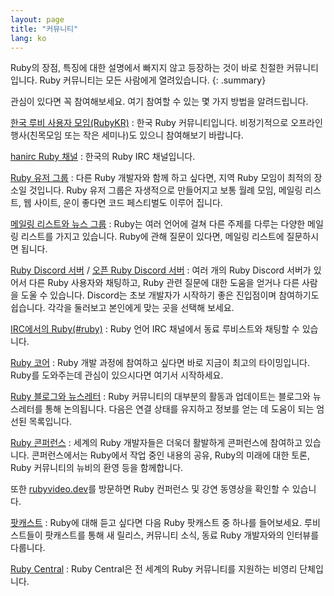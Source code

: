 ```yaml
---
layout: page
title: "커뮤니티"
lang: ko
---
```


Ruby의 장점, 특징에 대한 설명에서 빠지지 않고 등장하는 것이 바로 친절한 커뮤니티입니다. Ruby 커뮤니티는 모든 사람에게
열려있습니다.
{: .summary}

관심이 있다면 꼭 참여해보세요. 여기 참여할 수 있는 몇 가지 방법을 알려드립니다.


[한국 루비 사용자 모임(RubyKR)](http://groups.google.com/group/rubykr)
: 한국 Ruby 커뮤니티입니다.
  비정기적으로 오프라인 행사(친목모임 또는 작은 세미나)도 있으니 참여해보기 바랍니다.

[hanirc Ruby 채널](irc://irc.hanirc.org/ruby)
: 한국의 Ruby IRC 채널입니다.

[Ruby 유저 그룹](user-groups/)
: 다른 Ruby 개발자와 함께 하고 싶다면, 지역 Ruby 모임이 최적의 장소일 것입니다.
  Ruby 유저 그룹은 자생적으로 만들어지고 보통 월례 모임, 메일링 리스트,
  웹 사이트, 운이 좋다면 코드 페스티벌도 이루어 집니다.

[메일링 리스트와 뉴스 그룹](mailing-lists/)
: Ruby는 여러 언어에 걸쳐 다른 주제를 다루는 다양한 메일링 리스트를 가지고 있습니다.
  Ruby에 관해 질문이 있다면, 메일링 리스트에 질문하시면 됩니다.

[Ruby Discord 서버][ruby-discord] / [오픈 Ruby Discord 서버][open-ruby-discord]
: 여러 개의 Ruby Discord 서버가 있어서 다른 Ruby 사용자와 채팅하고,
  Ruby 관련 질문에 대한 도움을 얻거나 다른 사람을 도울 수 있습니다.
  Discord는 초보 개발자가 시작하기 좋은 진입점이며 참여하기도 쉽습니다.
  각각을 둘러보고 본인에게 맞는 곳을 선택해 보세요.

[IRC에서의 Ruby(#ruby)](https://web.libera.chat/#ruby)
: Ruby 언어 IRC 채널에서 동료 루비스트와 채팅할 수 있습니다.

[Ruby 코어](ruby-core/)
: Ruby 개발 과정에 참여하고 싶다면 바로 지금이 최고의 타이밍입니다.
  Ruby를 도와주는데 관심이 있으시다면 여기서 시작하세요.

[Ruby 블로그와 뉴스레터](weblogs/)
: Ruby 커뮤니티의 대부분의 활동과 업데이트는 블로그와 뉴스레터를 통해 논의됩니다. 다음은 연결 상태를 유지하고 정보를 얻는 데 도움이 되는 엄선된 목록입니다.

[Ruby 콘퍼런스](conferences/)
: 세계의 Ruby 개발자들은 더욱더 활발하게 콘퍼런스에 참여하고 있습니다.
  콘퍼런스에서는 Ruby에서 작업 중인 내용의 공유, Ruby의 미래에 대한 토론, Ruby
  커뮤니티의 뉴비의 환영 등을 함께합니다.

  또한 [rubyvideo.dev](https://www.rubyvideo.dev/)를 방문하면 Ruby 컨퍼런스 및 강연 동영상을 확인할 수 있습니다.

[팟캐스트](podcasts/)
: Ruby에 대해 듣고 싶다면 다음 Ruby 팟캐스트 중 하나를 들어보세요. 루비스트들이
  팟캐스트를 통해 새 릴리스, 커뮤니티 소식, 동료 Ruby 개발자와의 인터뷰를
  다룹니다.

[Ruby Central][ruby-central]
: Ruby Central은 전 세계의 Ruby 커뮤니티를 지원하는 비영리 단체입니다.

[ruby-central]: http://rubycentral.org/
[ruby-discord]: https://discord.gg/ad2acQFtkh
[open-ruby-discord]: https://discord.gg/bvbpn85dt2
